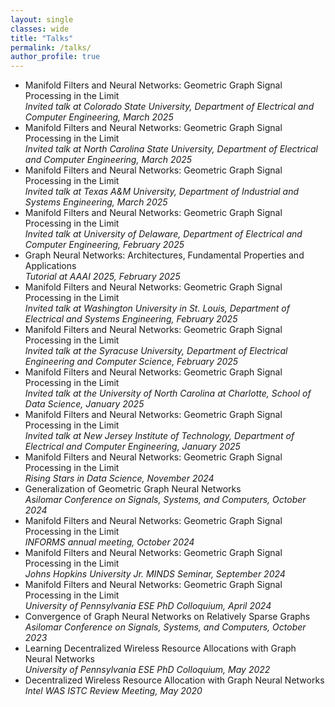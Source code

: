 ```yaml
---
layout: single
classes: wide
title: "Talks"
permalink: /talks/
author_profile: true
---
```

- Manifold Filters and Neural Networks: Geometric Graph Signal Processing in the Limit<br>*Invited talk at Colorado State University, Department of Electrical and Computer Engineering, March 2025*
- Manifold Filters and Neural Networks: Geometric Graph Signal Processing in the Limit<br>*Invited talk at North Carolina State University, Department of Electrical and Computer Engineering, March 2025*
- Manifold Filters and Neural Networks: Geometric Graph Signal Processing in the Limit<br>*Invited talk at Texas A&M University, Department of Industrial and Systems Engineering, March 2025*
- Manifold Filters and Neural Networks: Geometric Graph Signal Processing in the Limit<br>*Invited talk at University of Delaware, Department of Electrical and Computer Engineering, February 2025*
- Graph Neural Networks: Architectures, Fundamental Properties and Applications<br>*Tutorial at AAAI 2025, February 2025*
- Manifold Filters and Neural Networks: Geometric Graph Signal Processing in the Limit<br>*Invited talk at Washington University in St. Louis, Department of Electrical and Systems Engineering, February 2025*
- Manifold Filters and Neural Networks: Geometric Graph Signal Processing in the Limit<br>*Invited talk at the Syracuse University, Department of Electrical Engineering and Computer Science, February 2025*
- Manifold Filters and Neural Networks: Geometric Graph Signal Processing in the Limit<br>*Invited talk at the University of North Carolina at Charlotte, School of Data Science, January 2025*
- Manifold Filters and Neural Networks: Geometric Graph Signal Processing in the Limit<br>*Invited talk at New Jersey Institute of Technology, Department of Electrical and Computer Engineering, January 2025*
- Manifold Filters and Neural Networks: Geometric Graph Signal Processing in the Limit<br>*Rising Stars in Data Science, November 2024*
- Generalization of Geometric Graph Neural Networks<br>*Asilomar Conference on Signals, Systems, and Computers, October 2024*
- Manifold Filters and Neural Networks: Geometric Graph Signal Processing in the Limit<br>*INFORMS annual meeting, October 2024*
- Manifold Filters and Neural Networks: Geometric Graph Signal Processing in the Limit<br>*Johns Hopkins University Jr. MINDS Seminar, September 2024*
- Manifold Filters and Neural Networks: Geometric Graph Signal Processing in the Limit<br>*University of Pennsylvania ESE PhD Colloquium, April 2024*
- Convergence of Graph Neural Networks on Relatively Sparse Graphs<br>*Asilomar Conference on Signals, Systems, and Computers, October 2023* 
- Learning Decentralized Wireless Resource Allocations with Graph Neural Networks<br>*University of Pennsylvania ESE PhD Colloquium, May 2022* 
- Decentralized Wireless Resource Allocation with Graph Neural Networks<br>*Intel WAS ISTC Review Meeting, May 2020* 
